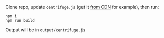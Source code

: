 Clone repo, update `centrifuge.js` (get it [from CDN](https://cdnjs.com/libraries/centrifuge) for example), then run:

```
npm i
npm run build
```

Output will be in `output/centrifuge.js`
